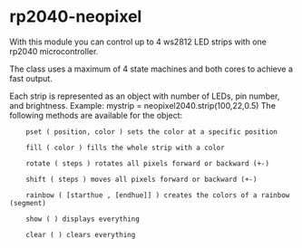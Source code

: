 # rp2040-neopixel

With this module you can control up to 4 ws2812 LED strips with one rp2040 microcontroller.

The class uses a maximum of 4 state machines and both cores to achieve a fast output.

Each strip is represented as an object with number of LEDs, pin number, and brightness.
Example:
mystrip = neopixel2040.strip(100,22,0.5)
The following methods are available for the object:

        pset ( position, color ) sets the color at a specific position

        fill ( color ) fills the whole strip with a color

        rotate ( steps ) rotates all pixels forward or backward (+-)

        shift ( steps ) moves all pixels forward or backward (+-)

        rainbow ( [starthue , [endhue]] ) creates the colors of a rainbow (segment)

        show ( ) displays everything

        clear ( ) clears everything
